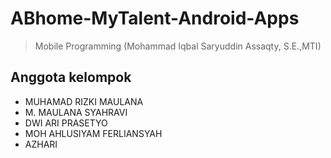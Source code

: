 # ABhome-MyTalent-Android-Apps
> Mobile Programming (Mohammad Iqbal Saryuddin Assaqty, S.E.,MTI)
## Anggota kelompok
- MUHAMAD RIZKI MAULANA
- M. MAULANA SYAHRAVI
- DWI ARI PRASETYO
- MOH AHLUSIYAM FERLIANSYAH
- AZHARI
